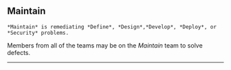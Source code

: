 ## Maintain

```admonish info
*Maintain* is remediating *Define*, *Design*,*Develop*, *Deploy*, or *Security* problems.
```

Members from all of the teams may be on the *Maintain* team to solve defects.

---
